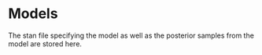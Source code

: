 # Models

The stan file specifying the model as well as the posterior samples from
the model are stored here.
